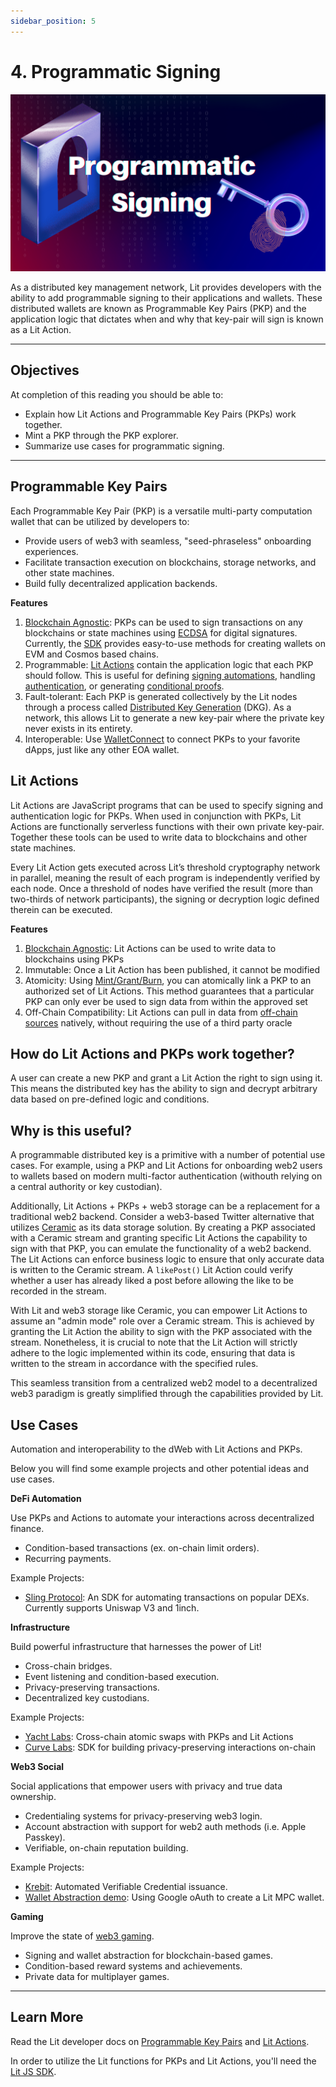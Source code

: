 ```yaml
---
sidebar_position: 5
---
```

# 4. Programmatic Signing
![image](../../../static/img/ll_progSigning.png)

As a distributed key management network, Lit provides developers with the ability to add programmable signing to their applications and wallets. These distributed wallets are known as Programmable Key Pairs (PKP) and the application logic that dictates when and why that key-pair will sign is known as a Lit Action.

---

## Objectives
At completion of this reading you should be able to:

- Explain how Lit Actions and Programmable Key Pairs (PKPs) work together.
- Mint a PKP through the PKP explorer.
- Summarize use cases for programmatic signing.

---

## Programmable Key Pairs

Each Programmable Key Pair (PKP) is a versatile multi-party computation wallet that can be utilized by developers to:

- Provide users of web3 with seamless, "seed-phraseless" onboarding experiences.
- Facilitate transaction execution on blockchains, storage networks, and other state machines.
- Build fully decentralized application backends.

**Features**
1. [Blockchain Agnostic](/resources/supportedChains#programmable-key-pairs): PKPs can be used to sign transactions on any blockchains or state machines using [ECDSA](https://blog.cloudflare.com/ecdsa-the-digital-signature-algorithm-of-a-better-internet/) for digital signatures. Currently, the [SDK](https://github.com/LIT-Protocol/js-sdk/tree/master/packages/pkp-client) provides easy-to-use methods for creating wallets on EVM and Cosmos based chains. 
2. Programmable: [Lit Actions](/LitActions/intro) contain the application logic that each PKP should follow. This is useful for defining [signing automations](/automated-portfolio-rebalancing-uniswap/), handling [authentication](/pkp/authHelpers#example-setting-auth-context-with-lit-actions), or generating [conditional proofs](/LitActions/workingWithActions/conditionalSigning).  
3. Fault-tolerant: Each PKP is generated collectively by the Lit nodes through a process called [Distributed Key Generation](https://en.wikipedia.org/wiki/Distributed_key_generation) (DKG). As a network, this allows Lit to generate a new key-pair where the private key never exists in its entirety. 
4. Interoperable: Use [WalletConnect](https://github.com/LIT-Protocol/pkp-walletconnect) to connect PKPs to your favorite dApps, just like any other EOA wallet.


## Lit Actions
Lit Actions are JavaScript programs that can be used to specify signing and authentication logic for PKPs. When used in conjunction with PKPs, Lit Actions are functionally serverless functions with their own private key-pair. Together these tools can be used to write data to blockchains and other state machines.

Every Lit Action gets executed across Lit’s threshold cryptography network in parallel, meaning the result of each program is independently verified by each node. Once a threshold of nodes have verified the result (more than two-thirds of network participants), the signing or decryption logic defined therein can be executed.

**Features**

1. [Blockchain Agnostic](/resources/supportedChains#programmable-key-pairs): Lit Actions can be used to write data to blockchains using PKPs
2. Immutable: Once a Lit Action has been published, it cannot be modified
3. Atomicity: Using [Mint/Grant/Burn](/LitActions/usingPKPsAndActions#what-is-mintgrantburn), you can atomically link a PKP to an authorized set of Lit Actions. This method guarantees that a particular PKP can only ever be used to sign data from within the approved set
4. Off-Chain Compatibility: Lit Actions can pull in data from [off-chain sources](/LitActions/workingWithActions/usingFetch) natively, without requiring the use of a third party oracle

## How do Lit Actions and PKPs work together?
A user can create a new PKP and grant a Lit Action the right to sign using it. This means the distributed key has the ability to sign and decrypt arbitrary data based on pre-defined logic and conditions.

## Why is this useful?
A programmable distributed key is a primitive with a number of potential use cases. For example, using a PKP and Lit Actions for onboarding web2 users to wallets based on modern multi-factor authentication (withouth relying on a central authority or key custodian).

Additionally, Lit Actions + PKPs + web3 storage can be a replacement for a traditional web2 backend. Consider a web3-based Twitter alternative that utilizes [Ceramic](https://ceramic.network/) as its data storage solution. By creating a PKP associated with a Ceramic stream and granting specific Lit Actions the capability to sign with that PKP, you can emulate the functionality of a web2 backend. The Lit Actions can enforce business logic to ensure that only accurate data is written to the Ceramic stream. A `likePost()` Lit Action could verify whether a user has already liked a post before allowing the like to be recorded in the stream.

With Lit and web3 storage like Ceramic, you can empower Lit Actions to assume an "admin mode" role over a Ceramic stream. This is achieved by granting the Lit Action the ability to sign with the PKP associated with the stream. Nonetheless, it is crucial to note that the Lit Action will strictly adhere to the logic implemented within its code, ensuring that data is written to the stream in accordance with the specified rules. 

This seamless transition from a centralized web2 model to a decentralized web3 paradigm is greatly simplified through the capabilities provided by Lit.

## Use Cases

Automation and interoperability to the dWeb with Lit Actions and PKPs.

Below you will find some example projects and other potential ideas and use cases.

**DeFi Automation**

Use PKPs and Actions to automate your interactions across decentralized finance.

- Condition-based transactions (ex. on-chain limit orders).
- Recurring payments.

Example Projects:
- [Sling Protocol](https://github.com/Sling-Protocol/pkp-dex-sdk): An SDK for automating transactions on popular DEXs. Currently supports Uniswap V3 and 1inch.

**Infrastructure**

Build powerful infrastructure that harnesses the power of Lit!

- Cross-chain bridges.
- Event listening and condition-based execution.
- Privacy-preserving transactions.
- Decentralized key custodians.

Example Projects:
- [Yacht Labs](https://yachtlabs.io/blog/yacht-lit-swap): Cross-chain atomic swaps with PKPs and Lit Actions
- [Curve Labs](https://github.com/Curve-Labs/lit-privacy/tree/main): SDK for building privacy-preserving interactions on-chain

**Web3 Social**

Social applications that empower users with privacy and true data ownership.

- Credentialing systems for privacy-preserving web3 login.
- Account abstraction with support for web2 auth methods (i.e. Apple Passkey).
- Verifiable, on-chain reputation building.

Example Projects:

- [Krebit](https://spark.litprotocol.com/krebitxlitactions/): Automated Verifiable Credential issuance.
- [Wallet Abstraction demo](https://spark.litprotocol.com/wallet-abstraction-with-google-oauth/): Using Google oAuth to create a Lit MPC wallet.

**Gaming**

Improve the state of [web3 gaming](https://spark.litprotocol.com/lit-and-web3-gaming/).

- Signing and wallet abstraction for blockchain-based games.
- Condition-based reward systems and achievements.
- Private data for multiplayer games.

---

## Learn More
Read the Lit developer docs on [Programmable Key Pairs](https://developer.litprotocol.com/pkp/intro) and [Lit Actions](https://developer.litprotocol.com/LitActions/intro).

In order to utilize the Lit functions for PKPs and Lit Actions, you'll need the [Lit JS SDK](https://github.com/LIT-Protocol/js-sdk). 
